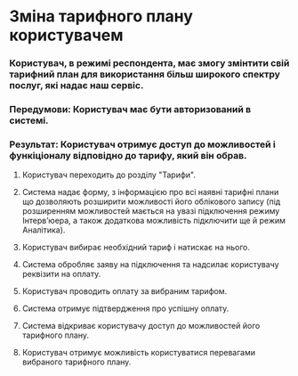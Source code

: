 # Зміна тарифного плану користувачем

### Користувач, в режимі респондента, має змогу змінтити свій тарифний план для використання більш широкого спектру послуг, які надає наш сервіс.

### Передумови: Користувач має бути авторизований в системі.

### Результат: Користувач отримує доступ до можливостей і функіціоналу відповідно до тарифу, який він обрав.  

1. Користувач переходить до розділу "Тарифи".

2. Система надає форму, з інформацією про всі наявні тарифні плани що дозволяють розширити можливості його облікового запису (під розширенням можливостей мається на увазі підключення режиму Інтерв’юера, а також додаткова  можливість підключити ще й режим Аналітика).

3. Користувач вибирає необхідний тариф і натискає на нього.

4. Система обробляє заяву на підключення та надсилає користувачу реквізити на оплату.

5. Користувач проводить оплату за вибраним тарифом.

6. Система отримує підтвердження про успішну оплату.

7. Система відкриває користувачу доступ до можливостей його тарифного плану.

8. Користувач отримує можливість користуватися перевагами вибраного тарифного плану.



